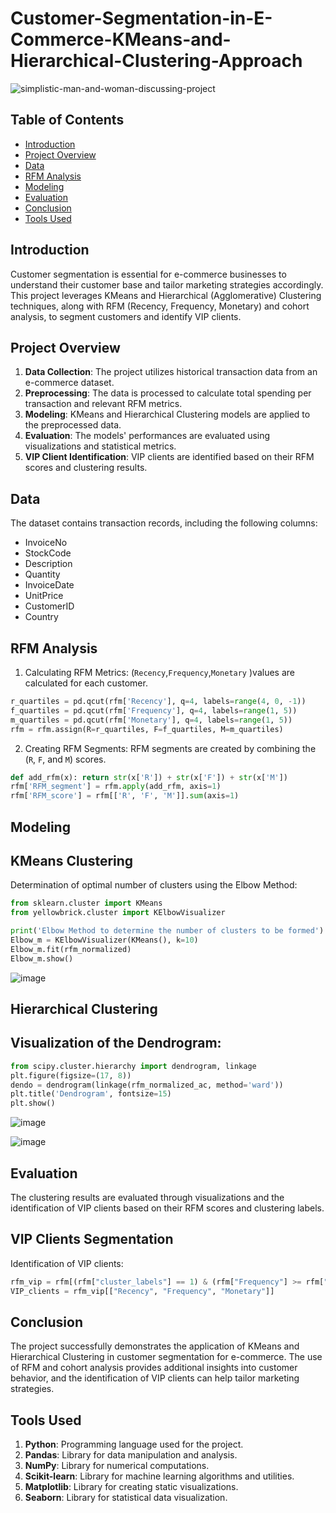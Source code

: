 # Customer-Segmentation-in-E-Commerce-KMeans-and-Hierarchical-Clustering-Approach

![simplistic-man-and-woman-discussing-project](https://github.com/shophiagithub/Customer-Segmentation-in-E-Commerce-KMeans-and-Hierarchical-Clustering-Approach/assets/114874837/017bc047-9095-40bf-a7c7-f81aaeac66b5)

## Table of Contents
- [Introduction](#Introduction)
- [Project Overview](#Project_Overview)
- [Data](#Data)
- [RFM Analysis](#RFM_analysis)
- [Modeling](#Modelling)
- [Evaluation](#Evaluation)
- [Conclusion](#Conclusion)
- [Tools Used](#Tools_used)

## Introduction

Customer segmentation is essential for e-commerce businesses to understand their customer base and tailor marketing strategies accordingly. This project leverages KMeans and Hierarchical (Agglomerative) Clustering techniques, along with RFM (Recency, Frequency, Monetary) and cohort analysis, to segment customers and identify VIP clients.

## Project Overview

1. **Data Collection**: The project utilizes historical transaction data from an e-commerce dataset.
2. **Preprocessing**: The data is processed to calculate total spending per transaction and relevant RFM metrics.
3. **Modeling**: KMeans and Hierarchical Clustering models are applied to the preprocessed data.
4. **Evaluation**: The models' performances are evaluated using visualizations and statistical metrics.
5. **VIP Client Identification**: VIP clients are identified based on their RFM scores and clustering results.

## Data

The dataset contains transaction records, including the following columns:

- InvoiceNo
- StockCode
- Description
- Quantity
- InvoiceDate
- UnitPrice
- CustomerID
- Country

## RFM Analysis
1. Calculating RFM Metrics: (`Recency`,`Frequency`,`Monetary` )values are calculated for each customer.

```python
r_quartiles = pd.qcut(rfm['Recency'], q=4, labels=range(4, 0, -1))
f_quartiles = pd.qcut(rfm['Frequency'], q=4, labels=range(1, 5))
m_quartiles = pd.qcut(rfm['Monetary'], q=4, labels=range(1, 5))
rfm = rfm.assign(R=r_quartiles, F=f_quartiles, M=m_quartiles)
```
2. Creating RFM Segments: RFM segments are created by combining the (`R`, `F`, and `M`) scores.

```python
def add_rfm(x): return str(x['R']) + str(x['F']) + str(x['M'])
rfm['RFM_segment'] = rfm.apply(add_rfm, axis=1)
rfm['RFM_score'] = rfm[['R', 'F', 'M']].sum(axis=1)
```

## Modeling
## KMeans Clustering
Determination of optimal number of clusters using the Elbow Method:
```python
from sklearn.cluster import KMeans
from yellowbrick.cluster import KElbowVisualizer

print('Elbow Method to determine the number of clusters to be formed')
Elbow_m = KElbowVisualizer(KMeans(), k=10)
Elbow_m.fit(rfm_normalized)
Elbow_m.show()
```
![image](https://github.com/shophiagithub/Customer-Segmentation-in-E-Commerce-KMeans-and-Hierarchical-Clustering-Approach/assets/114874837/cabfb46c-83ce-402b-bbb1-eab5b4fc10bb)


## Hierarchical Clustering
## Visualization of the Dendrogram:
```python
from scipy.cluster.hierarchy import dendrogram, linkage
plt.figure(figsize=(17, 8))
dendo = dendrogram(linkage(rfm_normalized_ac, method='ward'))
plt.title('Dendrogram', fontsize=15)
plt.show()
```
![image](https://github.com/shophiagithub/Customer-Segmentation-in-E-Commerce-KMeans-and-Hierarchical-Clustering-Approach/assets/114874837/cf943529-7d1e-4cac-9a2e-9a12e1e835e7)

![image](https://github.com/shophiagithub/Customer-Segmentation-in-E-Commerce-KMeans-and-Hierarchical-Clustering-Approach/assets/114874837/36ed5264-e116-4cd9-8fe5-c4c116f7ee6c)


## Evaluation
The clustering results are evaluated through visualizations and the identification of VIP clients based on their RFM scores and clustering labels.

## VIP Clients Segmentation
Identification of VIP clients:
```python
rfm_vip = rfm[(rfm["cluster_labels"] == 1) & (rfm["Frequency"] >= rfm["Frequency"].quantile(0.95)) & (rfm["Monetary"] >= rfm["Monetary"].quantile(0.95)) & (rfm["Recency"] <= rfm["Recency"].quantile(0.30))]
VIP_clients = rfm_vip[["Recency", "Frequency", "Monetary"]]
```

## Conclusion
The project successfully demonstrates the application of KMeans and Hierarchical Clustering in customer segmentation for e-commerce. The use of RFM and cohort analysis provides additional insights into customer behavior, and the identification of VIP clients can help tailor marketing strategies.

## Tools Used
1. **Python**: Programming language used for the project.
2. **Pandas**: Library for data manipulation and analysis.
3. **NumPy**: Library for numerical computations.
4. **Scikit-learn**: Library for machine learning algorithms and utilities.
5. **Matplotlib**: Library for creating static visualizations.
6. **Seaborn**: Library for statistical data visualization.
